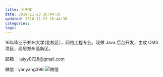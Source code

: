 ```yaml
---
title: 关于我
date: 2018-11-23 16:44:36
updated: 2018-11-23 16:44:36
categories:
tags:
---
```


16年毕业于郑州大学(北校区），网络工程专业。现做 Java 后台开发，主攻 CMS 项目，现居郑州高新区。

邮箱： [laiyy0728@gmail.com](mailto:laiyy0728@gmail.com)

微信：yanyang396
![微信](/images/wechat.jpg)